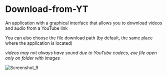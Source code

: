 # Download-from-YT
An application with a graphical interface that allows you to download videos and audio from a YouTube link

You can also choose the file download path (by default, the same place where the application is located)

*videos may not always have sound due to YouTube codecs, exe file open only on folder with images* 

![Screenshot_9](https://github.com/DmitryZSer/Download-from-YT/assets/128312523/9cbf52d8-88fe-46d8-b606-4edc1d9ec5af)
